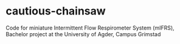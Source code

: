 # cautious-chainsaw
Code for miniature Intermittent Flow Respirometer System (mIFRS), Bachelor project at the University of Agder, Campus Grimstad
